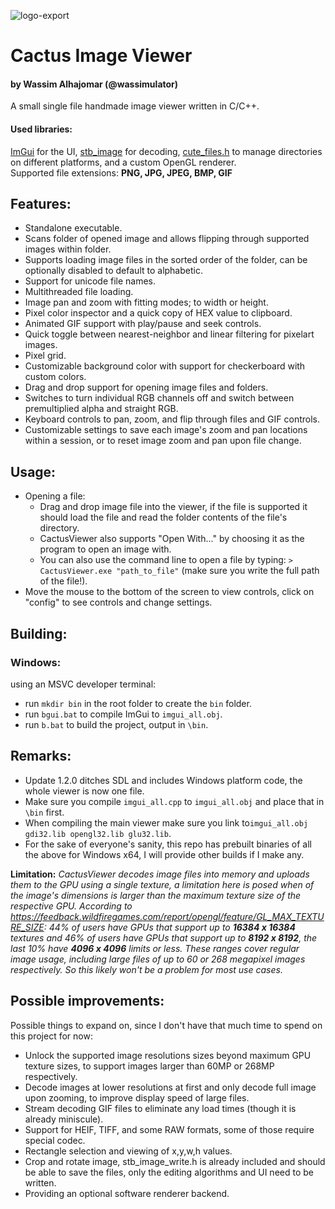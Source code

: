 ![logo-export](https://user-images.githubusercontent.com/75145262/200181192-35c8ea4d-e864-4ac7-89d0-8deda4901699.png)
# Cactus Image Viewer
#### by Wassim Alhajomar (@wassimulator)
A small single file handmade image viewer written in C/C++.
#### Used libraries:
[ImGui](https://github.com/ocornut/imgui) for the UI, [stb_image](https://github.com/nothings/stb) for decoding, [cute_files.h](https://github.com/RandyGaul/cute_headers/blob/master/cute_files.h) to manage directories on different platforms, and a custom OpenGL renderer.     
Supported file extensions: **PNG, JPG, JPEG, BMP, GIF**

## Features:
- Standalone executable.
- Scans folder of opened image and allows flipping through supported images within folder.
- Supports loading image files in the sorted order of the folder, can be optionally disabled to default to alphabetic.
- Support for unicode file names.
- Multithreaded file loading.
- Image pan and zoom with fitting modes; to width or height.
- Pixel color inspector and a quick copy of HEX value to clipboard.
- Animated GIF support with play/pause and seek controls.
- Quick toggle between nearest-neighbor and linear filtering for pixelart images.
- Pixel grid.
- Customizable background color with support for checkerboard with custom colors.
- Drag and drop support for opening image files and folders.
- Switches to turn individual RGB channels off and switch between premultiplied alpha and straight RGB.
- Keyboard controls to pan, zoom, and flip through files and GIF controls.
- Customizable settings to save each image's zoom and pan locations within a session, or to reset image zoom and pan upon file change.

## Usage:
- Opening a file:
  - Drag and drop image file into the viewer, if the file is supported it should load the file and read the folder contents of the file's directory.
  - CactusViewer also supports "Open With..." by choosing it as the program to open an image with.
  - You can also use the command line to open a file by typing: `> CactusViewer.exe "path_to_file"` (make sure you write the full path of the file!).
- Move the mouse to the bottom of the screen to view controls, click on "config" to see controls and change settings. 

## Building:
### Windows:
using an MSVC developer terminal:
- run `mkdir bin` in the root folder to create the `bin` folder.
- run `bgui.bat` to compile ImGui to `imgui_all.obj`.
- run `b.bat` to build the project, output in `\bin`.

## Remarks:
- Update 1.2.0 ditches SDL and includes Windows platform code, the whole viewer is now one file.
- Make sure you compile `imgui_all.cpp` to `imgui_all.obj` and place that in `\bin` first.
- When compiling the main viewer make sure you link to`imgui_all.obj gdi32.lib opengl32.lib glu32.lib`.
- For the sake of everyone's sanity, this repo has prebuilt binaries of all the above for Windows x64, I will provide other builds if I make any.

**Limitation:** *CactusViewer decodes image files into memory and uploads them to the GPU using a single texture, a limitation here is posed when of the image's dimensions is larger than the maximum texture size of the respective GPU. 
According to https://feedback.wildfiregames.com/report/opengl/feature/GL_MAX_TEXTURE_SIZE: 44% of users have GPUs that support up to **16384 x 16384** textures and 46% of users have GPUs that support up to **8192 x 8192**, the last 10% have **4096 x 4096** limits or less. These ranges cover regular image usage, including large files of up to 60 or 268 megapixel images respectively. So this likely won't be a problem for most use cases.*


## Possible improvements:
Possible things to expand on, since I don't have that much time to spend on this project for now:
- Unlock the supported image resolutions sizes beyond maximum GPU texture sizes, to support images larger than 60MP or 268MP respectively.
- Decode images at lower resolutions at first and only decode full image upon zooming, to improve display speed of large files.
- Stream decoding GIF files to eliminate any load times (though it is already miniscule).
- Support for HEIF, TIFF, and some RAW formats, some of those require special codec.
- Rectangle selection and viewing of x,y,w,h values.
- Crop and rotate image, stb_image_write.h is already included and should be able to save the files, only the editing algorithms and UI need to be written.
- Providing an optional software renderer backend.
